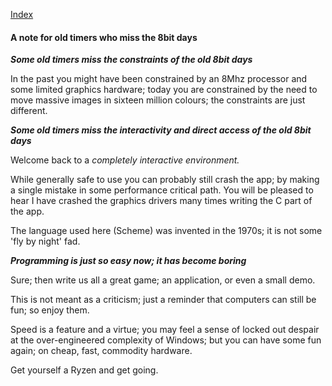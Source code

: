  [Index](welcome.html)  

#### A note for old timers who miss the 8bit days

***Some old timers miss the constraints of the old 8bit days***

In the past you might have been constrained by an 8Mhz processor and some limited graphics hardware; today you are constrained by the need to move massive images in sixteen million colours; the constraints are just different.

***Some old timers miss the interactivity and direct access of the old 8bit days***

Welcome back to a *completely interactive environment.*

While generally safe to use you can probably still crash the app; by making a single mistake in some performance critical path. You will be pleased to hear I have crashed the graphics drivers many times writing the C part of the app.

The language used here (Scheme) was invented in the 1970s; it is not some 'fly by night' fad.

***Programming is just so easy now; it has become boring***

Sure; then write us all a great game; an application, or even a small demo.

This is not meant as a criticism; just a reminder that computers can still be fun; so enjoy them.

Speed is a feature and a virtue; you may feel a sense of locked out despair at the over-engineered complexity of Windows; but you can have some fun again; on cheap, fast, commodity hardware.

Get yourself a Ryzen and get going.



